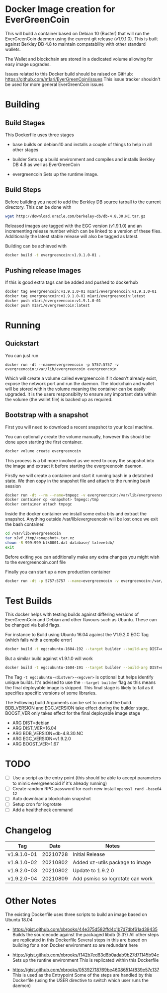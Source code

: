 # Docker Image creation for EverGreenCoin

This will build a container based on Debian 10 (Buster) that will run the EverGreenCoin daemon using the current git release (v1.9.1.0). This is built against Berkley DB 4.8 to maintain compatability with other standard wallets.

The Wallet and blockchain are stored in a dedicated volume allowing for easy image upgrades.

Issues related to this Docker build should be raised on GitHub: https://github.com/m1ari/EverGreenCoin/issues This issue tracker shouldn't be used for more general EverGreenCoin issues

# Building
## Build Stages
This Dockerfile uses three stages
* base
builds on debian:10 and installs a couple of things to help in all other stages

* builder
Sets up a build environment and compiles and installs Berkley DB 4.8 as well as EverGreenCoin

* evergreencoin
Sets up the runtime image.

## Build Steps

Before building you need to add the Berkley DB source tarball to the current directory. This can be done with
```bash
wget http://download.oracle.com/berkeley-db/db-4.8.30.NC.tar.gz
```

Released images are tagged with the EGC version (v1.9.1.0) and an incrementing release number which can be linked to a version of these files. Additionally the latest stable release will also be tagged as latest.


Building can be achieved with
```bash
docker build -t evergreencoin:v1.9.1.0-01 .
```

## Pushing release Images

If this is good extra tags can be added and pushed to dockerhub
```bash
docker tag evergreencoin:v1.9.1.0-01 m1ari/evergreencoin:v1.9.1.0-01 
docker tag evergreencoin:v1.9.1.0-01 m1ari/evergreencoin:latest
docker push m1ari/evergreencoin:v1.9.1.0-01 
docker push m1ari/evergreencoin:latest
```

# Running
## Quickstart

You can just run
```
docker run -dt --name=evergreencoin -p 5757:5757 -v evergreencoin:/var/lib/evergreencoin evergreencoin
```
Which will create a volume called evergreencoin if it doesn't already exist, expose the network port and run the daemon.
The blockchain and wallet will be stored within the volume meaning the container can be easily upgraded. It is the users responsibilty to ensure any important data within the volume (the wallet file) is backed up as required.

## Bootstrap with a snapshot
First you will need to download a recent snapshot to your local machine.

You can optionally create the volume manually, however this should be done upon starting the first container.
```bash
docker volume create evergreencoin
```
This process is a bit more involved as we need to copy the snapshot into the image and extract it before starting the evergreencoin daemon.

Firstly we will create a container and start it running bash in a detatched state. We then copy in the snapshot file and attach to the running bash session
```bash
docker run -dt --rm --name=tmpegc -v evergreencoin:/var/lib/evergreencoin --entrypoint=bash evergreencoin
docker container cp <snapshot> tmpegc:/tmp
docker container attach tmpegc
```

Inside the docker container we install some extra bits and extract the snapshot. Anything outside /var/lib/evergreencoin will be lost once we exit the bash container.
```bash
cd /var/lib/evergreencoin
tar xJvf /tmp/<snapshot>.tar.xz
chown -R 999:999 blk0001.dat database/ txleveldb/
exit
```
Before exiting you can additionally make any extra changes you might wish to the evergreencoin.conf file

Finally you can start up a new production container
```bash
docker run -dt -p 5757:5757 --name=evergreencoin -v evergreencoin:/var/lib/evergreencoin evergreencoin:latest

```

# Test Builds
This docker helps with testing builds against differing versions of EverGreenCoin and Debian and other flavours such as Ubuntu. These can be changed via build flags.

For instance to Build using Ubuntu 16.04 against the V1.9.2.0 EGC Tag (which fails with a compile error)
```bash
docker build -t egc:ubuntu-1604-192 --target builder --build-arg DIST=ubuntu --build-arg DIST_VER=16.04 --build-arg EGC_VERSION=v1.9.2.0 .
```

But a similar build against v1.9.1.0 will work
```bash
docker build -t egc:ubuntu-1604-191 --target builder --build-arg DIST=ubuntu --build-arg DIST_VER=16.04 --build-arg EGC_VERSION=v1.9.1.0 .
```

The Tag `-t egc:ubuntu-<distver>-<egcver>` is optional but helps identify unique builds. It's advised to use the `--target builder` flag as this means the final deployable image is skipped. This final stage is likely to fail as it specifies specific versions of some libraries.

The Following build Arguments can be set to control the build. BDB_VERSION and EGC_VERSION take effect during the builder stage, BOOST_VER only takes effect for the final deployable image stage
* ARG DIST=debian
* ARG DIST_VER=16.04
* ARG BDB_VERSION=db-4.8.30.NC
* ARG EGC_VERSION=v1.9.2.0
* ARG BOOST_VER=1.67

# TODO
- [ ] Use a script as the entry point (this should be able to accept parameters to mimic evergreencoid if it's already running)
- [ ] Create random RPC password for each new install `openssl rand -base64 12`
- [ ] Auto download a blockchain snapshot
- [ ] Setup cron for logrotate
- [ ] Add a healthcheck command

# Changelog
| Tag         | Date     | Notes                 |
|-------------|----------|-----------------------|
| v1.9.1.0-01 | 20210728 | Initial Release       |
| v1.9.1.0-02 | 20210802 | Added xz-utils package to image |
| v1.9.2.0-03 | 20210802 | Update to 1.9.2.0     |
| v1.9.2.0-04 | 20210809 | Add psmisc so logrotate can work |

# Other Notes

The existing Dockerfile uses three scripts to build an image based on Ubuntu 18.04
* https://gist.github.com/xbrooks/44e375d582ffd4c1b7d7dbf61ad39435
Builds the sourcecode against the packaged libdb (5.3?)
All other steps are replicated in this Dockerfile
Several steps in this are based on building for a non Docker environment so are redundant here

* https://gist.github.com/xbrooks/f142b7ed83d8b0adab9b27d71145b94c
Sets up the runtine environment
This is replicated within this Dockerfile

* https://gist.github.com/xbrooks/05392718769be46086514f839e57c137
This is used as the Entrypoint
Some of the steps are handled by this Dockerfile (using the USER directive to switch which user runs the daemon)


